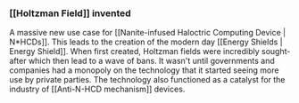
### [[Holtzman Field]] invented

A massive new use case for [[Nanite-infused Haloctric Computing Device | N*HCDs]]. This leads to the creation of the modern day [[Energy Shields | Energy Shield]].
When first created, Holtzman fields were incredibly sought-after which then lead to a wave of bans. It wasn't until governments and companies had a monopoly on the technology that it started seeing more use by private parties.
The technology also functioned as a catalyst for the industry of [[Anti-N-HCD mechanism]] devices.